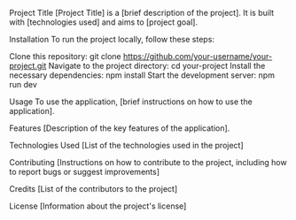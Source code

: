 Project Title
[Project Title] is a [brief description of the project]. It is built with [technologies used] and aims to [project goal].

Installation
To run the project locally, follow these steps:

Clone this repository: git clone https://github.com/your-username/your-project.git
Navigate to the project directory: cd your-project
Install the necessary dependencies: npm install
Start the development server: npm run dev

Usage
To use the application, [brief instructions on how to use the application].

Features
[Description of the key features of the application].

Technologies Used
[List of the technologies used in the project]

Contributing
[Instructions on how to contribute to the project, including how to report bugs or suggest improvements]

Credits
[List of the contributors to the project]

License
[Information about the project's license]
